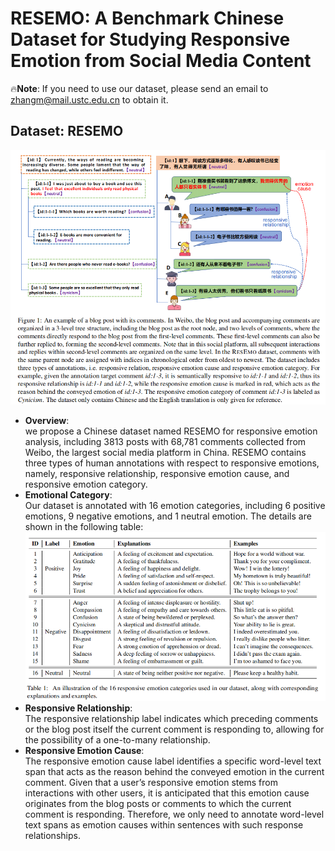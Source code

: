 # RESEMO: A Benchmark Chinese Dataset for Studying Responsive Emotion from Social Media Content

🔥**Note**: If you need to use our dataset, please send an email to zhangm@mail.ustc.edu.cn to obtain it.

## Dataset: RESEMO
![](image.png)

- **Overview**: <br>
we propose a Chinese dataset named RESEMO for responsive emotion analysis, including 3813 posts with 68,781 comments collected from Weibo, the largest social media platform in China. RESEMO contains three types of human annotations with
respect to responsive emotions, namely, responsive relationship, responsive emotion cause, and responsive emotion category.
- **Emotional Category**: <br>
Our dataset is annotated with 16 emotion categories, including 6 positive emotions, 9 negative emotions, and 1 neutral emotion. The details are shown in the following table:
![](image2.png)
- **Responsive Relationship**: <br>
The responsive relationship label indicates which preceding comments or the blog post itself the current comment is responding to, allowing for the possibility of a one-to-many relationship.
- **Responsive Emotion Cause**: <br>
The responsive emotion cause label identifies a specific word-level text span that acts as the reason
behind the conveyed emotion in the current comment. Given that a user’s responsive emotion stems
from interactions with other users, it is anticipated
that this emotion cause originates from the blog
posts or comments to which the current comment
is responding. Therefore, we only need to annotate
word-level text spans as emotion causes within sentences with such response relationships.




